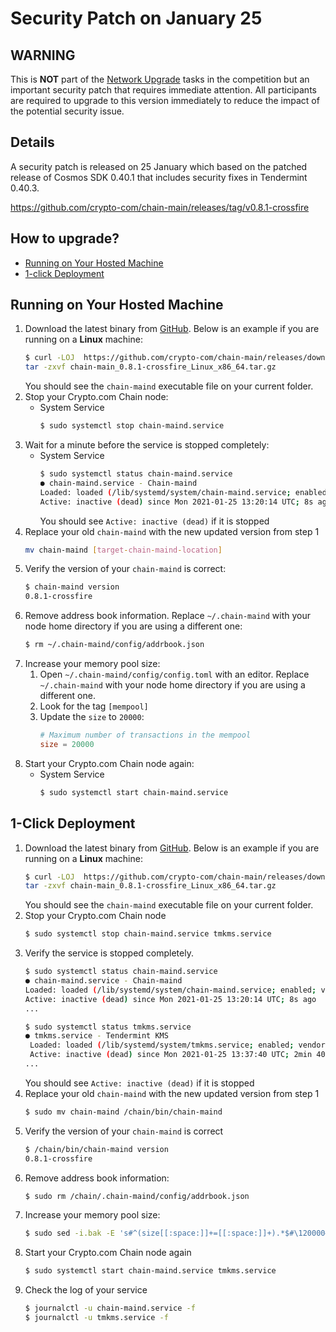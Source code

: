 # Security Patch on January 25

## WARNING
This is **NOT** part of the [Network Upgrade](https://blog.crypto.com/crypto-com-chain-crossfire-mainnet-dry-run-details#network-upgrade) tasks in the competition but an important security patch that requires immediate attention. All participants are required to upgrade to this version immediately to reduce the impact of the potential security issue.

## Details

A security patch is released on 25 January which based on the patched release of Cosmos SDK 0.40.1 that includes security fixes in Tendermint 0.40.3.

https://github.com/crypto-com/chain-main/releases/tag/v0.8.1-crossfire

## How to upgrade?

- [Running on Your Hosted Machine](#running-on-your-hosted-machine)
- [1-click Deployment](#1-click-deployment)

## Running on Your Hosted Machine

1. Download the latest binary from [GitHub](https://github.com/crypto-com/chain-main/releases/tag/v0.8.1-crossfire). Below is an example if you are running on a **Linux** machine:
    ```bash
    $ curl -LOJ  https://github.com/crypto-com/chain-main/releases/download/v0.8.1-crossfire/chain-main_0.8.1-crossfire_Linux_x86_64.tar.gz
    tar -zxvf chain-main_0.8.1-crossfire_Linux_x86_64.tar.gz
    ```
    You should see the `chain-maind` executable file on your current folder.
1. Stop your Crypto.com Chain node:
    - System Service
        ```bash
        $ sudo systemctl stop chain-maind.service
        ```
1. Wait for a minute before the service is stopped completely:
    - System Service
        ```bash
        $ sudo systemctl status chain-maind.service
        ● chain-maind.service - Chain-maind
        Loaded: loaded (/lib/systemd/system/chain-maind.service; enabled; vendor preset: enabled)
        Active: inactive (dead) since Mon 2021-01-25 13:20:14 UTC; 8s ago
        ```
        You should see `Active: inactive (dead)` if it is stopped
1. Replace your old `chain-maind` with the new updated version from step 1
    ```bash
    mv chain-maind [target-chain-maind-location]
    ```
1. Verify the version of your `chain-maind` is correct:
    ```bash
    $ chain-maind version
    0.8.1-crossfire
    ```
1. Remove address book information. Replace `~/.chain-maind` with your node home directory if you are using a different one:
    ```bash
    $ rm ~/.chain-maind/config/addrbook.json
    ```
1. Increase your memory pool size:
    1. Open `~/.chain-maind/config/config.toml` with an editor. Replace `~/.chain-maind` with your node home directory if you are using a different one.
    1. Look for the tag `[mempool]`
    1. Update the `size` to `20000`:
        ```toml
        # Maximum number of transactions in the mempool
        size = 20000
        ```
1. Start your Crypto.com Chain node again:
    - System Service
        ```bash
        $ sudo systemctl start chain-maind.service
        ```

## 1-Click Deployment

1. Download the latest binary from [GitHub](https://github.com/crypto-com/chain-main/releases/tag/v0.8.1-crossfire). Below is an example if you are running on a **Linux** machine:
    ```bash
    $ curl -LOJ  https://github.com/crypto-com/chain-main/releases/download/v0.8.1-crossfire/chain-main_0.8.1-crossfire_Linux_x86_64.tar.gz
    tar -zxvf chain-main_0.8.1-crossfire_Linux_x86_64.tar.gz
    ```
    You should see the `chain-maind` executable file on your current folder.
1. Stop your Crypto.com Chain node
    ```bash
    $ sudo systemctl stop chain-maind.service tmkms.service
    ```
1. Verify the service is stopped completely.
    ```bash
    $ sudo systemctl status chain-maind.service
    ● chain-maind.service - Chain-maind
    Loaded: loaded (/lib/systemd/system/chain-maind.service; enabled; vendor preset: enabled)
    Active: inactive (dead) since Mon 2021-01-25 13:20:14 UTC; 8s ago
    ...

    $ sudo systemctl status tmkms.service
    ● tmkms.service - Tendermint KMS
     Loaded: loaded (/lib/systemd/system/tmkms.service; enabled; vendor preset: enabled)
     Active: inactive (dead) since Mon 2021-01-25 13:37:40 UTC; 2min 40s ago
    ...
    ```
    You should see `Active: inactive (dead)` if it is stopped
1. Replace your old `chain-maind` with the new updated version from step 1
    ```bash
    $ sudo mv chain-maind /chain/bin/chain-maind
    ```
1. Verify the version of your `chain-maind` is correct
    ```bash
    $ /chain/bin/chain-maind version
    0.8.1-crossfire
    ```
1. Remove address book information:
    ```bash
    $ sudo rm /chain/.chain-maind/config/addrbook.json
    ```
1. Increase your memory pool size:
    ```bash
    $ sudo sed -i.bak -E 's#^(size[[:space:]]+=[[:space:]]+).*$#\120000#' /chain/.chain-maind/config/config.toml
    ```
1. Start your Crypto.com Chain node again
    ```bash
    $ sudo systemctl start chain-maind.service tmkms.service
    ```
1. Check the log of your service
    ```bash
    $ journalctl -u chain-maind.service -f
    $ journalctl -u tmkms.service -f
    ```
